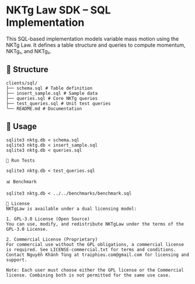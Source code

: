 # NKTg Law SDK – SQL Implementation

This SQL-based implementation models variable mass motion using the NKTg Law. It defines a table structure and queries to compute momentum, NKTg₁, and NKTg₂.

## 📁 Structure
```
clients/sql/ 
├── schema.sql # Table definition 
├── insert_sample.sql # Sample data 
├── queries.sql # Core NKTg queries 
├── test_queries.sql # Unit test queries 
└── README.md # Documentation
```

## 🚀 Usage

```
sqlite3 nktg.db < schema.sql
sqlite3 nktg.db < insert_sample.sql
sqlite3 nktg.db < queries.sql

🧪 Run Tests

sqlite3 nktg.db < test_queries.sql

📊 Benchmark

sqlite3 nktg.db < ../../benchmarks/benchmark.sql

📄 License
NKTgLaw is available under a dual licensing model:

1. GPL-3.0 License (Open Source)
You can use, modify, and redistribute NKTgLaw under the terms of the GPL-3.0 License.

2. Commercial License (Proprietary)
For commercial use without the GPL obligations, a commercial license is required. See LICENSE-commercial.txt for terms and conditions. Contact Nguyễn Khánh Tùng at traiphieu.com@gmail.com for licensing and support.

Note: Each user must choose either the GPL license or the Commercial license. Combining both is not permitted for the same use case.

